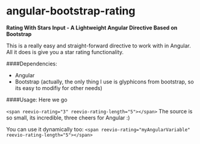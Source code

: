 angular-bootstrap-rating
========================
 **Rating With Stars Input - A Lightweight Angular Directive Based on Bootstrap**

This is a really easy and straight-forward directive to work with in Angular.
All it does is give you a star rating functionality.

####Dependencies:
- Angular
- Bootstrap (actually, the only thing I use is glyphicons from bootstrap, so its easy to modifiy for other needs)

####Usage:
Here we go

```<span reevio-rating="3" reevio-rating-length="5"></span>```
The source is so small, its incredible, three cheers for Angular :)

You can use it dynamically too:
```<span reevio-rating="myAngularVariable" reevio-rating-length="5"></span>```


